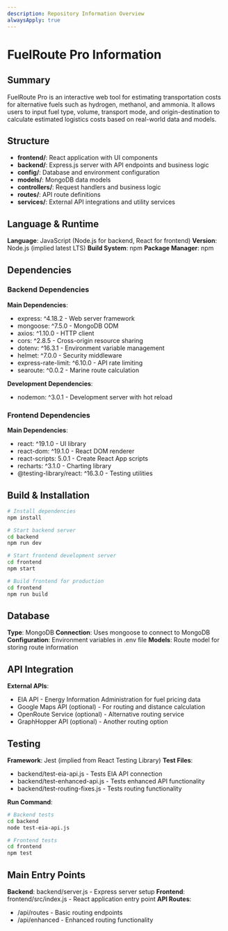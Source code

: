 ```yaml
---
description: Repository Information Overview
alwaysApply: true
---
```


# FuelRoute Pro Information

## Summary
FuelRoute Pro is an interactive web tool for estimating transportation costs for alternative fuels such as hydrogen, methanol, and ammonia. It allows users to input fuel type, volume, transport mode, and origin-destination to calculate estimated logistics costs based on real-world data and models.

## Structure
- **frontend/**: React application with UI components
- **backend/**: Express.js server with API endpoints and business logic
- **config/**: Database and environment configuration
- **models/**: MongoDB data models
- **controllers/**: Request handlers and business logic
- **routes/**: API route definitions
- **services/**: External API integrations and utility services

## Language & Runtime
**Language**: JavaScript (Node.js for backend, React for frontend)
**Version**: Node.js (implied latest LTS)
**Build System**: npm
**Package Manager**: npm

## Dependencies

### Backend Dependencies
**Main Dependencies**:
- express: ^4.18.2 - Web server framework
- mongoose: ^7.5.0 - MongoDB ODM
- axios: ^1.10.0 - HTTP client
- cors: ^2.8.5 - Cross-origin resource sharing
- dotenv: ^16.3.1 - Environment variable management
- helmet: ^7.0.0 - Security middleware
- express-rate-limit: ^6.10.0 - API rate limiting
- searoute: ^0.0.2 - Marine route calculation

**Development Dependencies**:
- nodemon: ^3.0.1 - Development server with hot reload

### Frontend Dependencies
**Main Dependencies**:
- react: ^19.1.0 - UI library
- react-dom: ^19.1.0 - React DOM renderer
- react-scripts: 5.0.1 - Create React App scripts
- recharts: ^3.1.0 - Charting library
- @testing-library/react: ^16.3.0 - Testing utilities

## Build & Installation
```bash
# Install dependencies
npm install

# Start backend server
cd backend
npm run dev

# Start frontend development server
cd frontend
npm start

# Build frontend for production
cd frontend
npm run build
```

## Database
**Type**: MongoDB
**Connection**: Uses mongoose to connect to MongoDB
**Configuration**: Environment variables in .env file
**Models**: Route model for storing route information

## API Integration
**External APIs**:
- EIA API - Energy Information Administration for fuel pricing data
- Google Maps API (optional) - For routing and distance calculation
- OpenRoute Service (optional) - Alternative routing service
- GraphHopper API (optional) - Another routing option

## Testing
**Framework**: Jest (implied from React Testing Library)
**Test Files**: 
- backend/test-eia-api.js - Tests EIA API connection
- backend/test-enhanced-api.js - Tests enhanced API functionality
- backend/test-routing-fixes.js - Tests routing functionality

**Run Command**:
```bash
# Backend tests
cd backend
node test-eia-api.js

# Frontend tests
cd frontend
npm test
```

## Main Entry Points
**Backend**: backend/server.js - Express server setup
**Frontend**: frontend/src/index.js - React application entry point
**API Routes**: 
- /api/routes - Basic routing endpoints
- /api/enhanced - Enhanced routing functionality